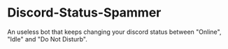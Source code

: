 # Discord-Status-Spammer
An useless bot that keeps changing your discord status between "Online", "Idle" and "Do Not Disturb".
